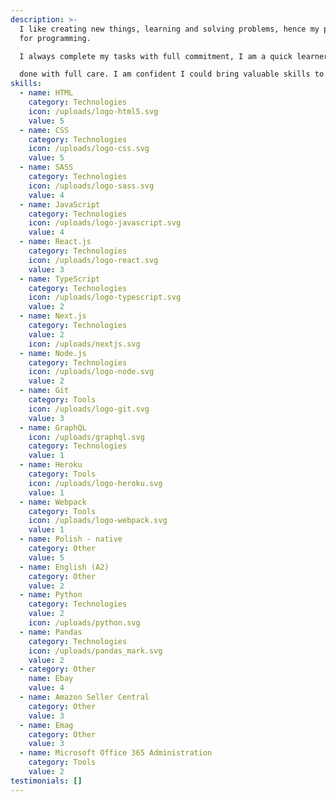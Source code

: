 ```yaml
---
description: >-
  I like creating new things, learning and solving problems, hence my passion
  for programming.

  I always complete my tasks with full commitment, I am a quick learner and my work is always

  done with full care. I am confident I could bring valuable skills to your company. I am punctual, detail oriented and I work well under pressure.
skills:
  - name: HTML
    category: Technologies
    icon: /uploads/logo-html5.svg
    value: 5
  - name: CSS
    category: Technologies
    icon: /uploads/logo-css.svg
    value: 5
  - name: SASS
    category: Technologies
    icon: /uploads/logo-sass.svg
    value: 4
  - name: JavaScript
    category: Technologies
    icon: /uploads/logo-javascript.svg
    value: 4
  - name: React.js
    category: Technologies
    icon: /uploads/logo-react.svg
    value: 3
  - name: TypeScript
    category: Technologies
    icon: /uploads/logo-typescript.svg
    value: 2
  - name: Next.js
    category: Technologies
    value: 2
    icon: /uploads/nextjs.svg
  - name: Node.js
    category: Technologies
    icon: /uploads/logo-node.svg
    value: 2
  - name: Git
    category: Tools
    icon: /uploads/logo-git.svg
    value: 3
  - name: GraphQL
    icon: /uploads/graphql.svg
    category: Technologies
    value: 1
  - name: Heroku
    category: Tools
    icon: /uploads/logo-heroku.svg
    value: 1
  - name: Webpack
    category: Tools
    icon: /uploads/logo-webpack.svg
    value: 1
  - name: Polish - native
    category: Other
    value: 5
  - name: English (A2)
    category: Other
    value: 2
  - name: Python
    category: Technologies
    value: 2
    icon: /uploads/python.svg
  - name: Pandas
    category: Technologies
    icon: /uploads/pandas_mark.svg
    value: 2
  - category: Other
    name: Ebay
    value: 4
  - name: Amazon Seller Central
    category: Other
    value: 3
  - name: Emag
    category: Other
    value: 3
  - name: Microsoft Office 365 Administration
    category: Tools
    value: 2
testimonials: []
---
```

